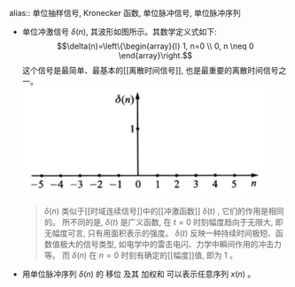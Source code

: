 alias:: 单位抽样信号, Kronecker 函数, 单位脉冲信号, 单位脉冲序列

- 单位冲激信号  $\delta(n)$, 其波形如图所示。其数学定义式如下:
  $$\delta(n)=\left\{\begin{array}{l}
  1, n=0 \\
  0, n \neq 0
  \end{array}\right.$$
  这个信号是最简单、最基本的[[离散时间信号]], 也是最重要的离散时间信号之一。  
  ![image.png](../assets/image_1707876565063_0.png)
  > $\delta(n)$  类似于[[时域连续信号]]中的[[冲激函数]]  $\delta(t)$ , 它们的作用是相同的。
  所不同的是,  $\delta(t)$  是广义函数, 在  $t=0$ 时刻幅度趋向于无限大, 即无幅度可言, 只有用面积表示的强度。  $\delta(t)$  反映一种持续时间极短、函数值极大的信号类型, 如电学中的雷击电闪、力学中瞬间作用的冲击力等。
  而  $\delta(n)$  在  $n=0$  时刻有确定的[[幅度]]值, 即为 $1$ 。
- 用单位脉冲序列 $\delta(n)$ 的 移位 及其 加权和 可以表示任意序列 $x(n)$ 。